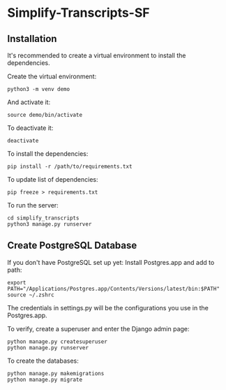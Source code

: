 # Simplify-Transcripts-SF

## Installation
It's recommended to create a virtual environment to install the dependencies.

Create the virtual environment:
```
python3 -m venv demo
```

And activate it:
```
source demo/bin/activate
```

To deactivate it:
```
deactivate
```

To install the dependencies:
```
pip install -r /path/to/requirements.txt
```

To update list of dependencies:
```
pip freeze > requirements.txt
```

To run the server:
```
cd simplify_transcripts
python3 manage.py runserver
```

## Create PostgreSQL Database
If you don't have PostgreSQL set up yet:
Install Postgres.app and add to path:
```
export PATH="/Applications/Postgres.app/Contents/Versions/latest/bin:$PATH"
source ~/.zshrc
```

The credentials in settings.py will be the configurations you use in the Postgres.app.

To verify, create a superuser and enter the Django admin page:
```
python manage.py createsuperuser
python manage.py runserver
```

To create the databases:
```
python manage.py makemigrations
python manage.py migrate
```